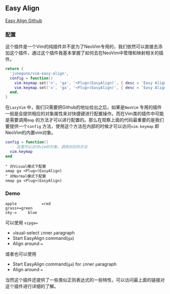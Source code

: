 ## Easy Align
[Easy Align Github](https://github.com/junegunn/vim-easy-align) 

### 配置

这个插件是一个Vim的纯插件并不是为了NeoVim专用的，我们依然可以直接去添加这个插件，通过这个插件我基本掌握了如何去在NeoVim中管理和映射相关的插件。

```lua
return {
  'junegunn/vim-easy-align',
  config = function()
    vim.keymap.set('n', 'ga', '<Plug>(EasyAlign)', { desc = 'Easy Align' })
    vim.keymap.set('x', 'ga', '<Plug>(EasyAlign)', { desc = 'Easy Align' })
  end,
}
```

在`LazyVim` 中，我们只需要把Github的地址给出之后，如果是`NeoVim`  专用的插件一般是会提供相应的对象属性来对快捷键进行配置操作。而在Vim类的插件中可能是需要调用`map` 的方法才可以进行配置的。那么在观察上面的代码最重要的是我们要提供一个`config` 方法，使用这个方法在内部的时候才可以访问`vim.keymap` 即NeoVim的内置vim对象。

```lua
config = function()
  -- 这里可以访问vim的对象，调用对应的方法
  vim.keymap
end
```

```vim
" 对Visual模式下配置
xmap ga <Plug>(EasyAlign)
" 对Normal模式下配置
nmap ga <Plug>(EasyAlign)
```

### Demo
```
apple		    =red
grass+=green
sky-=	  blue
```

可以使用 `vipga=` 
* `v`isual-select `i`nner `p`aragraph
* Start EasyAlign command(`ga`)
* Align around `=`

或者也可以使用
* Start EasyAlign command(`ga`) for `i`nner `p`aragraph
* Align around `=`


当然这个插件还提供了一些类似正则表达式的一些特性，可以访问最上面的链接对这个插件进行详细的了解。

